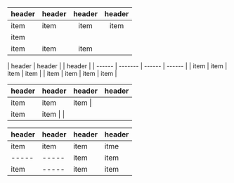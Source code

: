 | header | header | header | header |
| ------ | :----- | :----: | :----: |
| item   | item   | item   | item   |
| item   |
| item   | item   | item   |

| header | header \|        | header |
| ------ | ------- | ------ | ------ |
| item   | item    | item   | item   |
| item   | item    | item   | item   |


| header | header | header | header |
| ------ | ------ | ------ | ------ |
| item   | item   | item  \|        |
| item   | item  \|       \|        |


| header | header | header | header |
| ------ | ------ | ------ | ------ |
| item   | item   | item   | itme   |
| \----- | \----- | item   | item   |
| item   | \----- | item   | item   |
